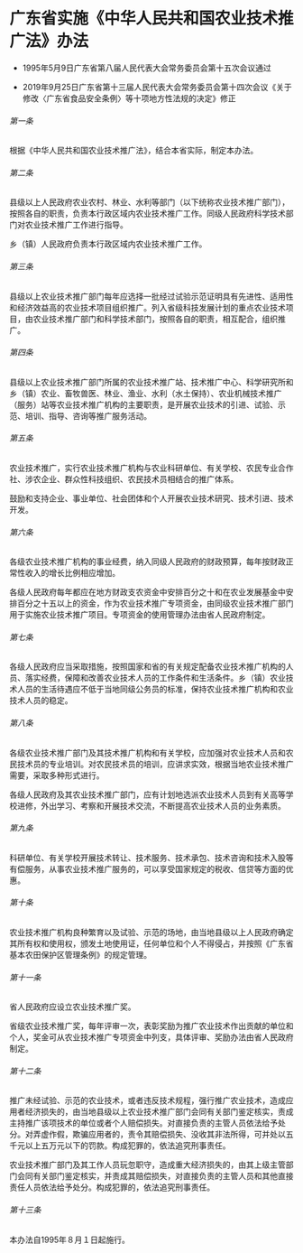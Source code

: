 # 广东省实施《中华人民共和国农业技术推广法》办法

- 1995年5月9日广东省第八届人民代表大会常务委员会第十五次会议通过

- 2019年9月25日广东省第十三届人民代表大会常务委员会第十四次会议《关于修改〈广东省食品安全条例〉等十项地方性法规的决定》修正

<!-- INFO END -->

###### 第一条

根据《中华人民共和国农业技术推广法》，结合本省实际，制定本办法。

###### 第二条

县级以上人民政府农业农村、林业、水利等部门（以下统称农业技术推广部门），按照各自的职责，负责本行政区域内农业技术推广工作。同级人民政府科学技术部门对农业技术推广工作进行指导。

乡（镇）人民政府负责本行政区域内农业技术推广工作。

###### 第三条

县级以上农业技术推广部门每年应选择一批经过试验示范证明具有先进性、适用性和经济效益高的农业技术项目组织推广。列入省级科技发展计划的重点农业技术项目，由农业技术推广部门和科学技术部门，按照各自的职责，相互配合，组织推广。

###### 第四条

县级以上农业技术推广部门所属的农业技术推广站、技术推广中心、科学研究所和乡（镇）农业、畜牧兽医、林业、渔业、水利（水土保持）、农业机械技术推广（服务）站等农业技术推广机构的主要职责，是开展农业技术的引进、试验、示范、培训、指导、咨询等推广服务活动。

###### 第五条

农业技术推广，实行农业技术推广机构与农业科研单位、有关学校、农民专业合作社、涉农企业、群众性科技组织、农民技术员相结合的推广体系。

鼓励和支持企业、事业单位、社会团体和个人开展农业技术研究、技术引进、技术开发。

###### 第六条

各级农业技术推广机构的事业经费，纳入同级人民政府的财政预算，每年按财政正常性收入的增长比例相应增加。

各级人民政府每年都应在地方财政支农资金中安排百分之十和在农业发展基金中安排百分之十五以上的资金，作为农业技术推广专项资金，由同级农业技术推广部门用于实施农业技术推广项目。专项资金的使用管理办法由省人民政府制定。

###### 第七条

各级人民政府应当采取措施，按照国家和省的有关规定配备农业技术推广机构的人员、落实经费，保障和改善农业技术人员的工作条件和生活条件。乡（镇）农业技术人员的生活待遇应不低于当地同级公务员的标准，保持农业技术推广机构和农业技术人员的稳定。

###### 第八条

各级农业技术推广部门及其技术推广机构和有关学校，应加强对农业技术人员和农民技术员的专业培训。对农民技术员的培训，应讲求实效，根据当地农业技术推广需要，采取多种形式进行。

各级人民政府及其农业技术推广部门，应有计划地选派农业技术人员到有关高等学校进修，外出学习、考察和开展技术交流，不断提高农业技术人员的业务素质。

###### 第九条

科研单位、有关学校开展技术转让、技术服务、技术承包、技术咨询和技术入股等有偿服务，从事农业技术推广服务的，可以享受国家规定的税收、信贷等方面的优惠。

###### 第十条

农业技术推广机构良种繁育以及试验、示范的场地，由当地县级以上人民政府确定其所有权和使用权，颁发土地使用证，任何单位和个人不得侵占，并按照《广东省基本农田保护区管理条例》的规定管理。

###### 第十一条

省人民政府应设立农业技术推广奖。

省级农业技术推广奖，每年评审一次，表彰奖励为推广农业技术作出贡献的单位和个人，奖金可从农业技术推广专项资金中列支，具体评审、奖励办法由省人民政府制定。

###### 第十二条

推广未经试验、示范的农业技术，或者违反技术规程，强行推广农业技术，造成应用者经济损失的，由当地县级以上农业技术推广部门会同有关部门鉴定核实，责成主持推广该项技术的单位或者个人赔偿损失。对直接负责的主管人员依法给予处分。对弄虚作假，欺骗应用者的，责令其赔偿损失、没收其非法所得，可并处以五千元以上五万元以下的罚款。构成犯罪的，依法追究刑事责任。

农业技术推广部门及其工作人员玩忽职守，造成重大经济损失的，由其上级主管部门会同有关部门鉴定核实，并责成其赔偿损失，对直接负责的主管人员和其他直接责任人员依法给予处分。构成犯罪的，依法追究刑事责任。

###### 第十三条

本办法自1995年８月１日起施行。
